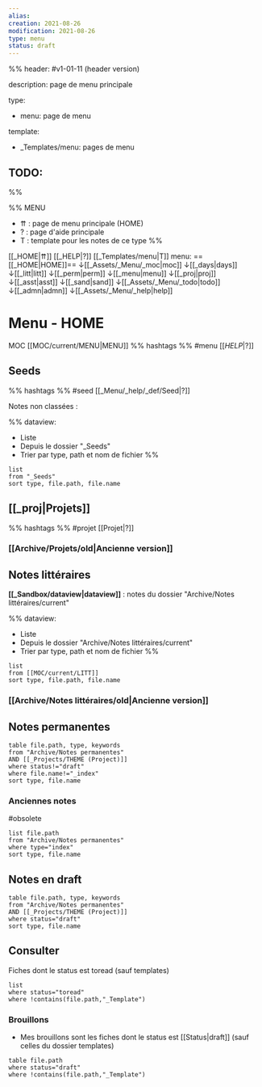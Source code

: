 ```yaml
---
alias:
creation: 2021-08-26
modification: 2021-08-26
type: menu
status: draft
---
```


%%
header: #v1-01-11 (header version)

description: page de menu principale

type:
- menu: page de menu

template:
- _Templates/menu: pages de menu

TODO:
- 
%%

%% MENU
- ⇈ : page de menu principale (HOME)
- ? : page d'aide principale
- T : template pour les notes de ce type
%%

[[_HOME|⇈]] [[_HELP|?]] [[_Templates/menu|T]] menu: ==[[_HOME|HOME]]== ↓[[_Assets/_Menu/_moc|moc]] ↓[[_days|days]] ↓[[_litt|litt]] ↓[[_perm|perm]] ↓[[_menu|menu]] ↓[[_proj|proj]] ↓[[_asst|asst]] ↓[[_sand|sand]] ↓[[_Assets/_Menu/_todo|todo]] ↓[[_admn|admn]] ↓[[_Assets/_Menu/_help|help]]

# Menu - HOME
MOC [[MOC/current/MENU|MENU]] %% hashtags %% #menu [[_HELP_|?]]

## Seeds
%% hashtags %% #seed [[_Menu/_help/_def/Seed|?]]

Notes non classées :

%%
dataview:
- Liste
- Depuis le dossier "_Seeds"
- Trier par type, path et nom de fichier
%%
```dataview
list
from "_Seeds"
sort type, file.path, file.name
```

## [[_proj|Projets]]
%% hashtags %% #projet [[Projet|?]]

### [[Archive/Projets/old|Ancienne version]]

## Notes littéraires
**[[_Sandbox/dataview|dataview]]** : notes du dossier "Archive/Notes littéraires/current"

%%
dataview:
- Liste
- Depuis le dossier "Archive/Notes littéraires/current"
- Trier par type, path et nom de fichier
%%
```dataview
list
from [[MOC/current/LITT]]
sort type, file.path, file.name
```
### [[Archive/Notes littéraires/old|Ancienne version]]


## Notes permanentes
```dataview
table file.path, type, keywords
from "Archive/Notes permanentes"
AND [[_Projects/THEME (Project)]]
where status!="draft"
where file.name!="_index"
sort type, file.name
```
### Anciennes notes
#obsolete
```dataview
list file.path
from "Archive/Notes permanentes"
where type="index"
sort type, file.name
```
## Notes en draft
```dataview
table file.path, type, keywords
from "Archive/Notes permanentes"
AND [[_Projects/THEME (Project)]]
where status="draft"
sort type, file.name
```

## Consulter
Fiches dont le status est toread (sauf templates)
```dataview
list
where status="toread"
where !contains(file.path,"_Template")
```
### Brouillons
- Mes brouillons sont les fiches dont le status est [[Status|draft]]
(sauf celles du dossier templates)
```dataview
table file.path
where status="draft"
where !contains(file.path,"_Template")
```


